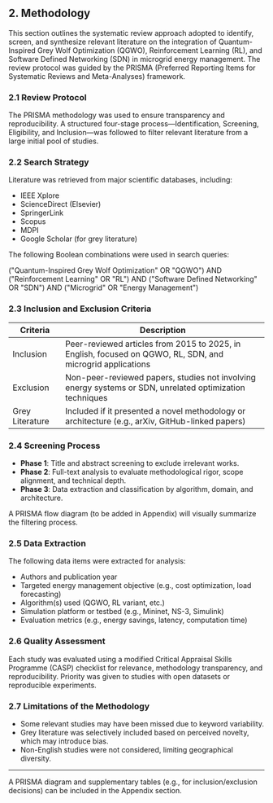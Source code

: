 ## 2. Methodology

This section outlines the systematic review approach adopted to identify, screen, and synthesize relevant literature on the integration of Quantum-Inspired Grey Wolf Optimization (QGWO), Reinforcement Learning (RL), and Software Defined Networking (SDN) in microgrid energy management. The review protocol was guided by the PRISMA (Preferred Reporting Items for Systematic Reviews and Meta-Analyses) framework.

### 2.1 Review Protocol

The PRISMA methodology was used to ensure transparency and reproducibility. A structured four-stage process—Identification, Screening, Eligibility, and Inclusion—was followed to filter relevant literature from a large initial pool of studies.

### 2.2 Search Strategy

Literature was retrieved from major scientific databases, including:

- IEEE Xplore  
- ScienceDirect (Elsevier)  
- SpringerLink  
- Scopus  
- MDPI  
- Google Scholar (for grey literature)

The following Boolean combinations were used in search queries:

("Quantum-Inspired Grey Wolf Optimization" OR "QGWO") AND
("Reinforcement Learning" OR "RL") AND
("Software Defined Networking" OR "SDN") AND
("Microgrid" OR "Energy Management")


### 2.3 Inclusion and Exclusion Criteria

| Criteria           | Description                                                                 |
|--------------------|-----------------------------------------------------------------------------|
| Inclusion          | Peer-reviewed articles from 2015 to 2025, in English, focused on QGWO, RL, SDN, and microgrid applications |
| Exclusion          | Non-peer-reviewed papers, studies not involving energy systems or SDN, unrelated optimization techniques |
| Grey Literature     | Included if it presented a novel methodology or architecture (e.g., arXiv, GitHub-linked papers) |

### 2.4 Screening Process

- **Phase 1**: Title and abstract screening to exclude irrelevant works.
- **Phase 2**: Full-text analysis to evaluate methodological rigor, scope alignment, and technical depth.
- **Phase 3**: Data extraction and classification by algorithm, domain, and architecture.

A PRISMA flow diagram (to be added in Appendix) will visually summarize the filtering process.

### 2.5 Data Extraction

The following data items were extracted for analysis:

- Authors and publication year  
- Targeted energy management objective (e.g., cost optimization, load forecasting)  
- Algorithm(s) used (QGWO, RL variant, etc.)  
- Simulation platform or testbed (e.g., Mininet, NS-3, Simulink)  
- Evaluation metrics (e.g., energy savings, latency, computation time)

### 2.6 Quality Assessment

Each study was evaluated using a modified Critical Appraisal Skills Programme (CASP) checklist for relevance, methodology transparency, and reproducibility. Priority was given to studies with open datasets or reproducible experiments.

### 2.7 Limitations of the Methodology

- Some relevant studies may have been missed due to keyword variability.
- Grey literature was selectively included based on perceived novelty, which may introduce bias.
- Non-English studies were not considered, limiting geographical diversity.

---

A PRISMA diagram and supplementary tables (e.g., for inclusion/exclusion decisions) can be included in the Appendix section.

